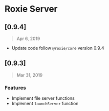 # Roxie Server

## [0.9.4]
> Apr 6, 2019

* Update code follow `@roxie/core` version 0.9.4

## [0.9.3]
> Mar 31, 2019

### Features

* Implement file server functions
* Implement `launchServer` function